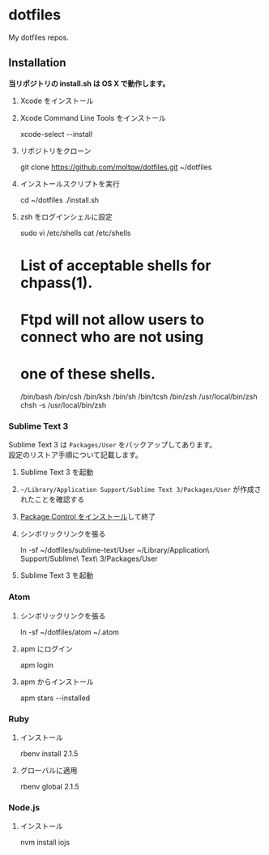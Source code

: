 dotfiles
========

My dotfiles repos.

## Installation
**当リポジトリの install.sh は OS X で動作します。**

  1. Xcode をインストール
  2. Xcode Command Line Tools をインストール

        xcode-select --install

  3. リポジトリをクローン

        git clone https://github.com/moltpw/dotfiles.git ~/dotfiles

  4. インストールスクリプトを実行

        cd ~/dotfiles
        ./install.sh

  5. zsh をログインシェルに設定

        sudo vi /etc/shells
        cat /etc/shells
        # List of acceptable shells for chpass(1).
        # Ftpd will not allow users to connect who are not using
        # one of these shells.

        /bin/bash
        /bin/csh
        /bin/ksh
        /bin/sh
        /bin/tcsh
        /bin/zsh
        /usr/local/bin/zsh
        chsh -s /usr/local/bin/zsh

### Sublime Text 3
Sublime Text 3 は `Packages/User` をバックアップしてあります。  
設定のリストア手順について記載します。

  1. Sublime Text 3 を起動

  2. `~/Library/Application Support/Sublime Text 3/Packages/User` が作成されたことを確認する

  3. [Package Control をインストール](https://sublime.wbond.net/installation)して終了

  4. シンボリックリンクを張る

        ln -sf ~/dotfiles/sublime-text/User ~/Library/Application\ Support/Sublime\ Text\ 3/Packages/User

  5. Sublime Text 3 を起動

### Atom

  1. シンボリックリンクを張る

        ln -sf ~/dotfiles/atom ~/.atom

  2. apm にログイン

        apm login

  3. apm からインストール

        apm stars --installed

### Ruby

  1. インストール

        rbenv install 2.1.5

  2. グローバルに適用

        rbenv global 2.1.5

### Node.js

  1. インストール

        nvm install iojs

